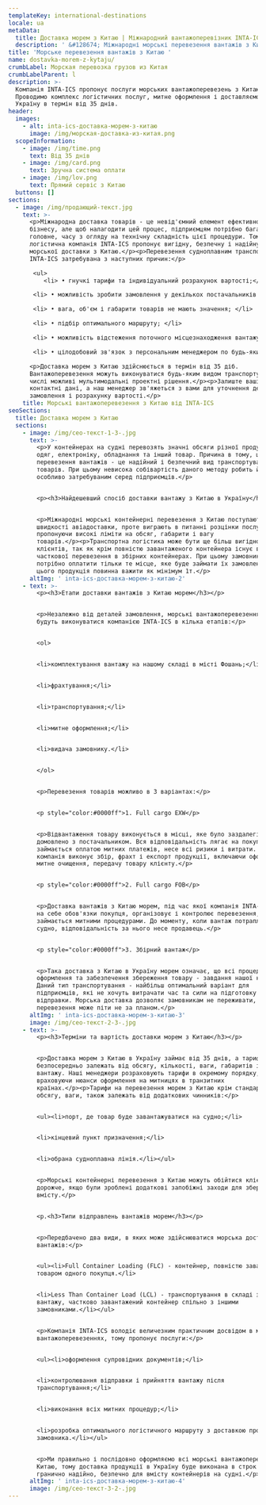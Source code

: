 ```yaml
---
templateKey: international-destinations
locale: ua
metaData:
  title: Доставка морем з Китаю | Міжнародний вантажоперевізник INTA-ICS
  description: ' &#128674; Міжнародні морські перевезення вантажів з Китаю &#128073; Вигідні тарифи &#9989; LCL, FCL. Повний комплекс супровідних послуг, митне оформлення &#9989; Контроль та звітність 24/7 - Телефонуйте &#9742; 068 5555 999'
title: 'Морське перевезення вантажів з Китаю '
name: dostavka-morem-z-kytaju/
crumbLabel: Морская перевозка грузов из Китая
crumbLabelParent: l
description: >-
  Компанія INTA-ICS пропонує послуги морських вантажоперевезень з Китаю.
  Проводимо комплекс логістичних послуг, митне оформлення і доставляємо вантаж в
  Україну в термін від 35 днів.
header:
  images:
    - alt: inta-ics-доставка-морем-з-китаю
      image: /img/морская-доставка-из-китая.png
  scopeInformation:
    - image: /img/time.png
      text: Від 35 днів
    - image: /img/card.png
      text: Зручна система оплати
    - image: /img/lov.png
      text: Прямий сервіс з Китаю
  buttons: []
sections:
  - image: /img/продающий-текст.jpg
    text: >-
      <p>Міжнародна доставка товарів - це невід'ємний елемент ефективного
      бізнесу, але щоб налагодити цей процес, підприємцям потрібно багато сил, а
      головне, часу з огляду на технічну складність цієї процедури. Тому
      логістична компанія INTA-ICS пропонує вигідну, безпечну і надійну послугу
      морської доставки з Китаю.</p><p>Перевезення судноплавним транспортом від
      INTA-ICS затребувана з наступних причин:</p>

       <ul>
          <li> • гнучкі тарифи та індивідуальний розрахунок вартості;</li>

       <li> • можливість зробити замовлення у декількох постачальників з його подальшою консолідацією на складі; </li> 

       <li> • вага, об'єм і габарити товарів не мають значення; </li>

       <li> • підбір оптимального маршруту; </li> 

       <li> • можливість відстеження поточного місцезнаходження вантажу; </li>

       <li> • цілодобовий зв'язок з персональним менеджером по будь-яким питанням. </li></ul>

      <p>Доставка морем з Китаю здійснюється в термін від 35 діб.
      Вантажоперевезення можуть виконуватися будь-яким видом транспорту, в тому
      числі можливі мультимодальні проектні рішення.</p><p>Залиште ваші
      контактні дані, а наш менеджер зв'яжеться з вами для уточнення деталей
      замовлення і розрахунку вартості.</p>
    title: Морські вантажоперевезення з Китаю від INTA-ICS
seoSections:
  title: Доставка морем з Китаю
  sections:
    - image: /img/сео-текст-1-3-.jpg
      text: >-
        <p>У контейнерах на судні перевозять значні обсяги різної продукції:
        одяг, електроніку, обладнання та інший товар. Причина в тому, що морські
        перевезення вантажів - це надійний і безпечний вид транспортування
        товарів. При цьому невисока собівартість даного методу робить його
        особливо затребуваним серед підприємців.</p>


        <p><h3>Найдешевший спосіб доставки вантажу з Китаю в Україну</h3></p>


        <p>Міжнародні морські контейнерні перевезення з Китаю поступаються в
        швидкості авіадоставки, проте виграють в питанні розцінки послуги,
        пропонуючи високі ліміти на обсяг, габарити і вагу
        товарів.</p><p>Транспортна логістика може бути ще більш вигідною для
        клієнтів, так як крім повністю завантаженого контейнера існує варіант
        часткової перевезення в збірних контейнерах. При цьому замовникам
        потрібно оплатити тільки те місце, яке буде займати їх замовлення. Для
        цього продукція повинна важити як мінімум 1т.</p>
      altImg: ' inta-ics-доставка-морем-з-китаю-2'
    - text: >-
        <p><h3>Етапи доставки вантажів з Китаю морем</h3></p>


        <p>Незалежно від деталей замовлення, морські вантажоперевезення з Китаю
        будуть виконуватися компанією INTA-ICS в кілька етапів:</p>


        <ol>


        <li>комплектування вантажу на нашому складі в місті Фошань;</li>


        <li>фрахтування;</li>


        <li>транспортування;</li>


        <li>митне оформлення;</li>


        <li>видача замовнику.</li>


        </ol>


        <p>Перевезення товарів можливо в 3 варіантах:</p>


        <p style="color:#0000ff">1. Full cargo EXW</p>


        <p>Відвантаження товару виконується в місці, яке було заздалегідь
        домовлено з постачальником. Вся відповідальність лягає на покупця: він
        займається оплатою митних платежів, несе всі ризики і витрати. Наша
        компанія виконує збір, фрахт і експорт продукції, включаючи оформлення,
        митне очищення, передачу товару клієнту.</p>


        <p style="color:#0000ff">2. Full cargo FOB</p>


        <p>Доставка вантажів з Китаю морем, під час якої компанія INTA-ICS бере
        на себе обов'язки покупця, організовує і контролює перевезення,
        займається митними процедурами. До моменту, коли вантаж потрапляє на
        судно, відповідальність за нього несе продавець.</p>


        <p style="color:#0000ff">3. Збірний вантаж</p>


        <p>Така доставка з Китаю в Україну морем означає, що всі процедури з
        оформлення та забезпечення збереження товару - завдання нашої компанії.
        Даний тип транспортування - найбільш оптимальний варіант для
        підприємців, які не хочуть витрачати час та сили на підготовку партії до
        відправки. Морська доставка дозволяє замовникам не переживати, що
        перевезення може піти не за планом.</p>
      altImg: ' inta-ics-доставка-морем-з-китаю-3'
      image: /img/сео-текст-2-3-.jpg
    - text: >-
        <p><h3>Терміни та вартість доставки морем з Китаю</h3></p>


        <p>Доставка морем з Китаю в Україну займає від 35 днів, а тарифи
        безпосередньо залежать від обсягу, кількості, ваги, габаритів і цінності
        вантажу. Наші менеджери розраховують тарифи в окремому порядку,
        враховуючи нюанси оформлення на митницях в транзитних
        країнах.</p><p>Тарифи на перевезення морем з Китаю крім стандартних
        обсягу, ваги, також залежать від додаткових чинників:</p>


        <ul><li>порт, де товар буде завантажуватися на судно;</li>


        <li>кінцевий пункт призначення;</li>


        <li>обрана судноплавна лінія.</li></ul>


        <p>Морські контейнерні перевезення з Китаю можуть обійтися клієнтам
        дорожче, якщо були зроблені додаткові запобіжні заходи для збереження
        вмісту.</p>


        <p.<h3>Типи відправлень вантажів морем</h3></p>


        <p>Передбачено два види, в яких може здійснюватися морська доставка
        вантажів:</p>


        <ul><li>Full Container Loading (FLC) - контейнер, повністю завантажений
        товаром одного покупця.</li>


        <li>Less Than Container Load (LCL) - транспортування в складі збірного
        вантажу, частково завантажений контейнер спільно з іншими
        замовниками.</li></ul>


        <p>Компанія INTA-ICS володіє величезним практичним досвідом в морських
        вантажоперевезеннях, тому пропонує послуги:</p>


        <ul><li>оформлення супровідних документів;</li>


        <li>контролювання відправки і прийняття вантажу після
        транспортування;</li>


        <li>виконання всіх митних процедур;</li>


        <li>розробка оптимального логістичного маршруту з доставкою продукції до
        замовника.</li></ul>


        <p>Ми правильно і послідовно оформляємо всі морські вантажоперевезення з
        Китаю, тому доставка продукції в Україну буде виконана в строк і
        гранично надійно, безпечно для вмісту контейнерів на судні.</p>
      altImg: ' inta-ics-доставка-морем-з-китаю-4'
      image: /img/сео-текст-3-2-.jpg
---
```

